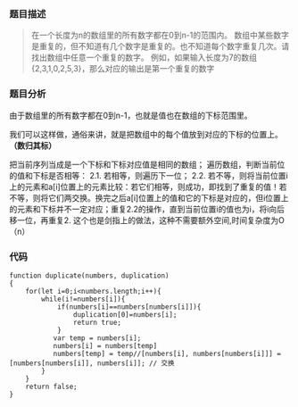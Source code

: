 ### 题目描述
> 在一个长度为n的数组里的所有数字都在0到n-1的范围内。 数组中某些数字是重复的，但不知道有几个数字是重复的。也不知道每个数字重复几次。请找出数组中任意一个重复的数字。 例如，如果输入长度为7的数组{2,3,1,0,2,5,3}，那么对应的输出是第一个重复的数字

### 题目分析
由于数组里的所有数字都在0到n-1，也就是值也在数组的下标范围里。

我们可以这样做，通俗来讲，就是把数组中的每个值放到对应的下标的位置上。**（数归其标）**

把当前序列当成是一个下标和下标对应值是相同的数组；
遍历数组，判断当前位的值和下标是否相等： 2.1. 若相等，则遍历下一位； 2.2. 若不等，则将当前位置i上的元素和a[i]位置上的元素比较：若它们相等，则成功，即找到了重复的值！若不等，则将它们两交换。换完之后a[i]位置上的值和它的下标是对应的，但i位置上的元素和下标并不一定对应；重复2.2的操作，直到当前位置i的值也为i，将i向后移一位，再重复2.
这个也是剑指上的做法，这种不需要额外空间,时间复杂度为O（n）

### 代码
```
function duplicate(numbers, duplication)
{
    for(let i=0;i<numbers.length;i++){
        while(i!=numbers[i]){
            if(numbers[i]==numbers[numbers[i]]){
                duplication[0]=numbers[i];
                return true;
            }
           var temp = numbers[i];
           numbers[i] = numbers[temp]
           numbers[temp] = temp//[numbers[i], numbers[numbers[i]]] = [numbers[numbers[i]], numbers[i]]; // 交换
        }
    }
    return false;
}
```